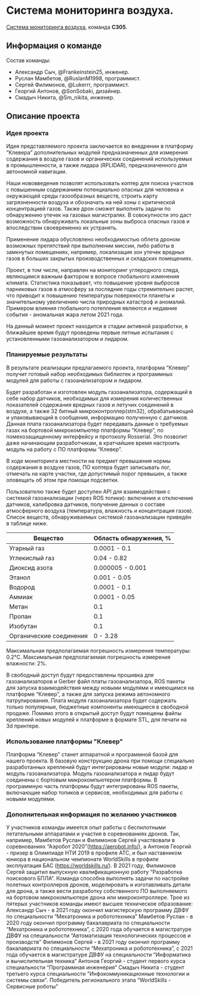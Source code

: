 # Система мониторинга воздуха.

[Система мониторинга воздуха](air_monitor.md), команда **С305**.

## Информация о команде

Состав команды:
* Александр Сыч, @Frankeinstein25, инженер.
* Руслан Мамбетов, @RuslanM1998, программист.
* Сергей Филимонов, @Lukerrr, программист.
* Георгий Антонов, @SonSobaki, дизайнер.
* Смадыч Никита, @Sm_nikita, инженер.

## Описание проекта

### Идея проекта

Идея представляемого проекта заключается во внедрении в платформу “Клевера” дополнительных модулей предназначенных для измерения содержания в воздухе газов и органических соединений используемых в промышленности, а также лидара (RPLIDAR), предназначенного для автономной навигации.

Наши нововведения позволят использовать коптер для поиска участков с повышенным содержанием потенциально опасных для человека и окружающей среды газообразных веществ, строить карту загрязненности воздуха и обозначать на ней зоны с критической концентрацией газов. Также дрон сможет выполнять задачи по обнаружению утечек на газовых магистралях. В совокупности это даст возможность обнаруживать локальные зоны выброса опасных газов и впоследствии своевременно их устранять.

Применение лидара обусловлено необходимостью облета дроном возможных препятствий при выполнении миссии, либо работы в замкнутых помещениях, например, локализация зон утечек вредных газов в больших закрытых производственных и складских помещениях.

Проект, в том числе, направлен на мониторинг углеродного следа, являющимся важным фактором в вопросе глобального изменения климата. Статистика показывает, что повышение уровня выбросов парниковых газов в атмосферу за последние годы стремительно растет, что приводит к повышению температуры поверхности планеты и значительному увеличению числа природных катастроф и аномалий. Примером влияния глобального потепления являются и недавние события - аномальная жара летом 2021 года.

На данный момент проект находится в стадии активной разработки, в ближайшее время будут проведены первые летные испытания с установленными газоанализатором и лидаром. 

### Планируемые результаты

В результате реализации предлагаемого проекта, платформа “Клевер” получит готовый набор необходимых библиотек и программных модулей для работы с газоанализатором и лидаром.

Будет разработан и изготовлен модуль газоанализатора, содержащий в себе набор датчиков, необходимых для измерения количественных показателей содержания вредных газов и летучих соединений в воздухе, а также 32 битный микроконтроллер(stm32), обрабатывающий и упаковывающий в сообщения, информацию полученную с датчиков. Данная плата газоанализатора будет передавать данные о требуемых газах на бортовой микрокомпьютер платформы “Клевер”, по помехозащищенному интерфейсу и протоколу Rosserial. Это позволит даже начинающим разработчикам, в кратчайшее время настроить модуль на работу с ПО платформы “Клевер”. 

В ходе мониторинга местности на предмет превышения нормы содержания в воздухе газов, ПО коптера будет записывать лог, отмечать на карте участки, где допустимый порог превышен, а также оповещать об этом при помощи подсветки.

Пользователю также будет доступен API для взаимодействия с системой газоанализации (через ROS топики): включение и отключение датчиков, калибровка датчиков, получение данных о составе атмосферного воздуха (температура, влажность и концентрация газов). Список веществ, обнаруживаемых системой газоанализации приведён в таблице ниже.

| **Вещество** | **Область обнаружения, %** |
| ------------- | ------------- |
| Угарный газ | 0.0001 - 0.1 |
| Углекислый газ | 0.04 - 0.82 |
| Диоксид азота | 0.000005 - 0.001 |
| Этанол | 0.001 - 0.05 |
| Водород | 0.0001 - 0.1 |
| Аммиак | 0.0001 - 0.05 |
| Метан | 0.1 |
| Пропан | 0.1 |
| Изобутан | 0.1 |
| Органические соединения | 0 - 3.28 |


Максимальная предполагаемая погрешность измерения температуры: 0.2°C.
Максимальная предполагаемая погрешность измерения влажности: 2%.

В свободный доступ будут предоставлены прошивка для газоанализаторов и Gerber файл платы газоанализатора, ROS пакеты для запуска взаимодействия между новыми модулями и имеющимся на платформе “Клевер”, а также для запуска режима автономного патрулирования. Плата модуля газоанализатора будет содержать только популярные, бюджетные компоненты имеющиеся в свободной продаже. Помимо этого в открытый доступ будут помещены файлы креплений новых модулей к платформе в формате STL, для печати на 3d принтере.

### Использование платформы "Клевер"

Платформа “Клевер” станет аппаратной и программной базой для нашего проекта. В базовую конструкцию дрона при помощи специально разработанных креплений будут интегрированы новые модули: лидар и модуль газоанализатора. Модуль газоанализатора и лидар будут соединены с бортовым микрокомпьютером платформы. В программную часть платформы будут интегрированы ROS пакеты, включающие набор топиков и сервисов, необходимых для работы с новыми модулями.

### Дополнительная информация по желанию участников

У участников команды имеется опыт работы с беспилотными летательными аппаратами и участия в соревнованиях дронов. Так, например, Мамбетов Руслан и Филимонов Сергей участвовали в соревнованиях “Аэробот 2020”(https://aerobot.info/), а Антонов Георгий - призер в Олимпиаде НТИ 2019 в профиле АТС, и был наставником юниора в национальном чемпионате WorldSkills в профиле эксплуатация БАС (https://worldskills.ru/). В 2021 году, Филимонов Сергей защитил выпускную квалификационную работу “Разработка поискового БПЛА”. 
Команда способна выполнять задачи по настройке полетных контроллеров дронов, моделировать и изготавливать детали для дрона, а также вести разработку собственного ПО выполняемого на бортовом микрокомпьютере дрона или микроконтроллере.
Трое из пятерых участников команды имеют высшее техническое образование:
Александр Сыч - в 2021 году окончил магистерскую программу ДВФУ по специальности “Мехатроника и робототехника”
Мамбетов Руслан - в 2020 году окончил программу бакалавриата по специальности “Мехатроника и робототехника”, с 2020 года обучается в магистратуре ДВФУ на специальности “Автоматизация технологических процессов и производств”
Филимонов Сергей - в 2021 году окончил программу бакалавриата по специальности “Мехатроника и робототехника”, с 2021 года обучается в магистратуре ДВФУ на специальности “Информатика и вычислительная техника”
Антонов Георгий - студент первого курса специальности “Программная инженерия”
Смадыч Никита - студент третьего курса специальности "Инфокоммуникационные технологии и системы связи". Победитель регионального этапа “WorldSkills - Сервисные роботы”
